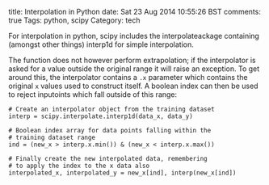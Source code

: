 title: Interpolation in Python
date: Sat 23 Aug 2014 10:55:26 BST
comments: true
Tags: python, scipy
Category: tech

For interpolation in python, scipy includes the interpolateackage containing (amongst other things) interp1d for simple interpolation.

The function does not however perform extrapolation; if the interpolator is asked for a value outside the original range it will raise an exception. To get around this, the interpolator contains a `.x` parameter which contains the original `x` values used to construct itself. A boolean index can then be used to reject inputoints which fall outside of this range:

```
# Create an interpolator object from the training dataset
interp = scipy.interpolate.interp1d(data_x, data_y)

# Boolean index array for data points falling within the 
# training dataset range
ind = (new_x > interp.x.min()) & (new_x < interp.x.max())

# Finally create the new interpolated data, remembering
# to apply the index to the x data also
interpolated_x, interpolated_y = new_x[ind], interp(new_x[ind])
```

